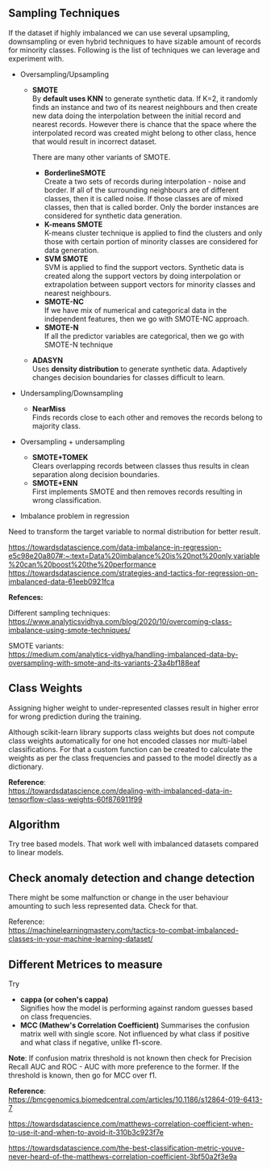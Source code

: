 
## Sampling Techniques ##

If the dataset if highly imbalanced we can use several upsampling, downsampling or even hybrid techniques to have sizable amount of records for minority classes. Following is the list of techniques we can leverage and experiment with.  

* Oversampling/Upsampling
  * **SMOTE**  
    By **default uses KNN** to generate synthetic data. If K=2, it randomly finds an instance and two of its nearest neighbours and then create new data doing the interpolation between the initial record and nearest records. However there is chance that the space where the interpolated record was created might belong to other class, hence that would result in incorrect dataset.

    There are many other variants of SMOTE.  
    * **BorderlineSMOTE**  
        Create a two sets of records during interpolation - noise and border. If all of the surrounding neighbours are of different classes, then it is called noise. If those classes are of mixed classes, then that is called border. Only the border instances are considered for synthetic data generation.
    * **K-means SMOTE**  
        K-means cluster technique is applied to find the clusters and only those with certain portion of minority classes are considered for data generation.
    * **SVM SMOTE**  
        SVM is applied to find the support vectors. Synthetic data is created along the support vectors by doing interpolation or extrapolation between support vectors for minority classes and nearest neighbours.
    * **SMOTE-NC**  
        If we have mix of numerical and categorical data in the independent features, then we go with SMOTE-NC approach.
    * **SMOTE-N**  
        If all the predictor variables are categorical, then we go with SMOTE-N technique
  * **ADASYN**  
    Uses **density distribution** to generate synthetic data. Adaptively changes decision boundaries for classes difficult to learn.
* Undersampling/Downsampling  
  * **NearMiss**  
    Finds records close to each other and removes the records belong to majority class.
* Oversampling + undersampling  
  * **SMOTE+TOMEK**  
    Clears overlapping records between classes thus results in clean separation along decision boundaries.
  * **SMOTE+ENN**  
    First implements SMOTE and then removes records resulting in wrong classification.

* Imbalance problem in regression

Need to transform the target variable to normal distribution for better result.

https://towardsdatascience.com/data-imbalance-in-regression-e5c98e20a807#:~:text=Data%20imbalance%20is%20not%20only,variable%20can%20boost%20the%20performance  
https://towardsdatascience.com/strategies-and-tactics-for-regression-on-imbalanced-data-61eeb0921fca  



**Refences:**  

Different sampling techniques:  
https://www.analyticsvidhya.com/blog/2020/10/overcoming-class-imbalance-using-smote-techniques/

SMOTE variants:  
https://medium.com/analytics-vidhya/handling-imbalanced-data-by-oversampling-with-smote-and-its-variants-23a4bf188eaf


## Class Weights ##

Assigning higher weight to under-represented classes result in higher error for wrong prediction during the training.

Although scikit-learn library supports class weights but does not compute class weights automatically for one hot encoded classes nor multi-label classifications. For that a custom function can be created to calculate the weights as per the class frequencies and passed to the model directly as a dictionary.

**Reference**:  
https://towardsdatascience.com/dealing-with-imbalanced-data-in-tensorflow-class-weights-60f876911f99


## Algorithm ##

Try tree based models. That work well with imbalanced datasets compared to linear models.

## Check anomaly detection and change detection ##
There might be some malfunction or change in the user behaviour amounting to such less represented data. Check for that.

Reference:  
https://machinelearningmastery.com/tactics-to-combat-imbalanced-classes-in-your-machine-learning-dataset/

## Different Metrices to measure ##
Try

* **cappa (or cohen's cappa)**  
    Signifies how the model is performing against random guesses based on class frequencies.
* **MCC (Mathew's Correlation Coefficient)**
    Summarises the confusion matrix well with single score. Not influenced by what class if positive and what class if negative, unlike f1-score.

**Note**: If confusion matrix threshold is not known then check for Precision Recall AUC and ROC - AUC with more preference to the former. If the threshold is known, then go for MCC over f1.


**Reference**:  
https://bmcgenomics.biomedcentral.com/articles/10.1186/s12864-019-6413-7

https://towardsdatascience.com/matthews-correlation-coefficient-when-to-use-it-and-when-to-avoid-it-310b3c923f7e

https://towardsdatascience.com/the-best-classification-metric-youve-never-heard-of-the-matthews-correlation-coefficient-3bf50a2f3e9a

